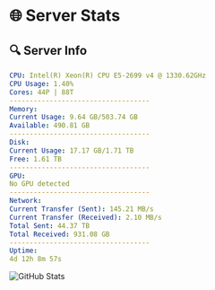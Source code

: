 # 🌐 Server Stats
## 🔍 Server Info
```yaml
CPU: Intel(R) Xeon(R) CPU E5-2699 v4 @ 1330.62GHz
CPU Usage: 1.40%
Cores: 44P | 88T
-----------------------------------
Memory:
Current Usage: 9.64 GB/503.74 GB
Available: 490.81 GB
-----------------------------------
Disk:
Current Usage: 17.17 GB/1.71 TB
Free: 1.61 TB
-----------------------------------
GPU:
No GPU detected
-----------------------------------
Network:
Current Transfer (Sent): 145.21 MB/s
Current Transfer (Received): 2.10 MB/s
Total Sent: 44.37 TB
Total Received: 931.08 GB
-----------------------------------
Uptime:
4d 12h 8m 57s
```
![GitHub Stats](https://img.shields.io/badge/Updated-2025-02-12_10:52:15-blue)